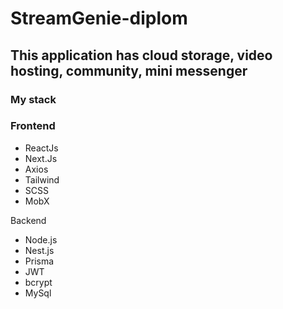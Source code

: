 # StreamGenie-diplom
## This application has cloud storage, video hosting, community, mini messenger
### My stack
### Frontend

- ReactJs
- Next.Js
- Axios
- Tailwind
- SCSS
- MobX

Backend

- Node.js
- Nest.js
- Prisma
- JWT
- bcrypt
- MySql
